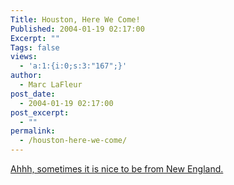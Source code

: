 ```yaml
---
Title: Houston, Here We Come!
Published: 2004-01-19 02:17:00
Excerpt: ""
Tags: false
views:
  - 'a:1:{i:0;s:3:"167";}'
author:
  - Marc LaFleur
post_date:
  - 2004-01-19 02:17:00
post_excerpt:
  - ""
permalink:
  - /houston-here-we-come/
---
```

<a href="http://www.patriots.com">Ahhh, sometimes it is nice to be from New England.</a>